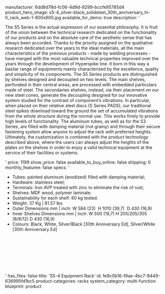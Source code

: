 manufacturer: 6dd8d78d-fc06-4d9d-9299-bccfe95785d4
product_hero_image: s5-4_silver-black_solidsteel_30th_anniversary_hi-fi_rack_web-1-800x800.jpg
available_for_demo: true
description: '<p>The S5 Series is the actual expression of our essential philosophy. It is fruit of the union between the technical research dedicated on the functionality of our products and on the absolute care of the aesthetic sense that has always been accorded. Thanks to the priority assigned on the qualitative research dedicated over the years to the ideal materials, all the main characteristics of the previous products - made by welding processes - have merged with the most valuable technical properties improved over the years through the development of Hyperspike line. It born in this way a basilar range of equipments mainly characterized by the excellence, quality and simplicity of its components. The S5 Series products are distinguished by shelves designed and decoupled on two levels. The main shelves, perforated in their central areas, are processed with embedded particulars made of steel. The secondaries shelves, instead, via their placement on our new steel cones, generate the decoupling designed for our innovative system studied for the contrast of component’s vibrations. In particular, when placed on their relative steel discs (S Series PADS), our traditional steel spikes download toward the ground the set of accumulated vibrations from the whole structure during the normal use. This works finely to provide high levels of functionality. The aluminum tubes, as well as for the S3 Series, are filled with damping material (not grainy) and through their secure fastening system allow anyone to adjust the rack with preferred heights. Ultimately, the customization is combined with the product technology described above, where the users can always adjust the heights of the plates on the shelves in order to enjoy a valid technical equipment at the service of their facilities or systems.</p>'
price: 1199
show_price: false
available_to_buy_online: false
shipping: 0
monthly_featuree: false
specs: '<ul><li>Tubes:&nbsp;painted aluminum (anodized) filled with damping material;<br></li><li>Hardware:&nbsp;stainless steel;<br></li><li>Terminals:&nbsp;Iron AVP treated with zinc to eliminate the risk of rust;<br></li><li>Shelves:&nbsp;MDF wood, polymer laminate.<br></li><li>Sustainability for each shelf:&nbsp;60 kg tested.<br></li><li>Weight: 37 Kg | 81.57 lbs<br></li><li>Outer Dimensions mm | inch:&nbsp;W&nbsp;584 (23) &nbsp;H&nbsp;1010 (39,7) &nbsp;D&nbsp;430 (16,9)<br></li><li>Inner Shelves Dimensions mm | inch:&nbsp;W&nbsp;500 (19,7)&nbsp;H&nbsp;205/205/305 (8/8/12)&nbsp;D&nbsp;430 (16,9)<br></li><li>Colours: Black, White, Silver/Black [30th Anniversary Ed], Silver/White [30th Anniversary Ed]<br></li></ul><h6><br></h6><p><a href="https://solidsteel.it/wp-content/uploads/2016/11/S5-4-Drawing.jpg"><br></a><br><br></p>'
has_files: false
title: 'S5-4 Equipment Rack'
id: fe9c0b16-f9ae-4bc7-8449-636995fd1bc5
product-categories: racks
system_category: multi-function
blueprint: product
